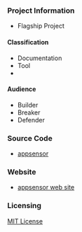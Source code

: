 ### Project Information

* <i class="fas fa-flag" style="color:#2ADA08;"></i> Flagship Project

#### Classification

* <i class="fas fa-book" style="color:#233e81;"></i> Documentation
* <i class="fas fa-tools" style="color:#233e81;"></i> Tool
* 
#### Audience

* <i class="fas fa-toolbox" style="color:#233e81;"></i> Builder
* <i class="fas fa-hammer" style="color:#233e81;"></i> Breaker
* <i class="fas fa-shield-alt" style="color:#233e81;"></i> Defender

### Source Code

* [appsensor](https://github.com/jtmelton/appsensor)

### Website

* [appsensor web site](https://appsensor.org)

### Licensing

[MIT License](https://opensource.org/licenses/MIT)
